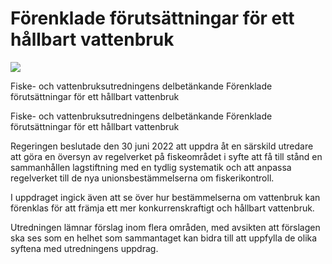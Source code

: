 # Förenklade förutsättningar för ett hållbart vattenbruk

![](/contentassets/c930c908d6454988a4fa34fa8162d13a/sou202374.jpg?width=150&quality=85)

Fiske- och vattenbruksutredningens delbetänkande Förenklade förutsättningar för ett hållbart vattenbruk

Fiske- och vattenbruksutredningens delbetänkande Förenklade förutsättningar för ett hållbart vattenbruk

Regeringen beslutade den 30 juni 2022 att uppdra åt en särskild utredare att göra en översyn av regelverket på fiskeområdet i syfte att få till stånd en sammanhållen lagstiftning med en tydlig systematik och att anpassa regelverket till de nya unionsbestämmelserna om fiskerikontroll.

I uppdraget ingick även att se över hur bestämmelserna om vattenbruk kan förenklas för att främja ett mer konkurrenskraftigt och hållbart vattenbruk.

Utredningen lämnar förslag inom flera områden, med avsikten att förslagen ska ses som en helhet som sammantaget kan bidra till att uppfylla de olika syftena med utredningens uppdrag.
